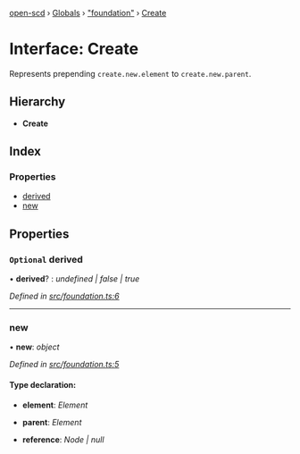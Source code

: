 [open-scd](../README.md) › [Globals](../globals.md) › ["foundation"](../modules/_foundation_.md) › [Create](_foundation_.create.md)

# Interface: Create

Represents prepending `create.new.element` to `create.new.parent`.

## Hierarchy

* **Create**

## Index

### Properties

* [derived](_foundation_.create.md#optional-derived)
* [new](_foundation_.create.md#new)

## Properties

### `Optional` derived

• **derived**? : *undefined | false | true*

*Defined in [src/foundation.ts:6](https://github.com/openscd/open-scd/blob/6d28c64/src/foundation.ts#L6)*

___

###  new

• **new**: *object*

*Defined in [src/foundation.ts:5](https://github.com/openscd/open-scd/blob/6d28c64/src/foundation.ts#L5)*

#### Type declaration:

* **element**: *Element*

* **parent**: *Element*

* **reference**: *Node | null*
